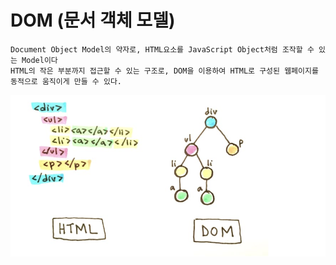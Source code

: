 # DOM (문서 객체 모델)
```
Document Object Model의 약자로, HTML요소를 JavaScript Object처럼 조작할 수 있는 Model이다
HTML의 작은 부분까지 접근할 수 있는 구조로, DOM을 이용하여 HTML로 구성된 웹페이지를 동적으로 움직이게 만들 수 있다.
```
<img src = './image.png'>